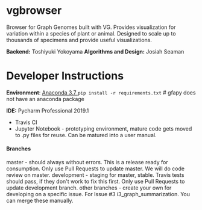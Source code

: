 # vgbrowser
Browser for Graph Genomes built with VG.  Provides visualization for variation within a species of plant or animal. Designed to scale up to thousands of specimens and provide useful visualizations.

**Backend:** Toshiyuki Yokoyama
**Algorithms and Design:** Josiah Seaman


# Developer Instructions
**Environment**: [Anaconda 3.7 ](https://www.anaconda.com/distribution/)
`pip install -r requirements.txt`  # gfapy does not have an anaconda package

**IDE:**  Pycharm Professional 2019.1  
* Travis CI
* Jupyter Notebook - prototyping environment, mature code gets moved to .py files for reuse.  Can be matured into a user manual.

#### Branches
master - should always without errors.  This is a release ready for consumption.  Only use Pull Requests to update master.  We will do code review on master.
development - staging for master, stable. Travis tests should pass, if they don't work to fix this first.  Only use Pull Requests to update development branch.
other branches - create your own for developing on a specific issue.  For Issue #3  i3_graph_summarization.  You can merge these manually.
